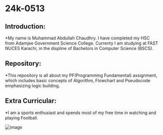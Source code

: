 # 24k-0513
## Introduction:
*My name is Muhammad Abdullah Chaudhry. I have completed my HSC from Adamjee Government Science College. Currenty I am studying at FAST NUCES Karachi, in the displine of Bachelors in Computer Science (BSCS).
## Repository:
*This repository is all about my PF(Programming Fundamental) assignment, which includes basic concepts of Algorithm, Flowchart and Pseudocode emphasizing logic building. 
## Extra Curricular:
*I am a sports enthusiast and spends most of my free time in watching and playing Football.


![image](https://github.com/user-attachments/assets/22dd210b-54a1-4f42-84b5-a2dbe102dcb2)


